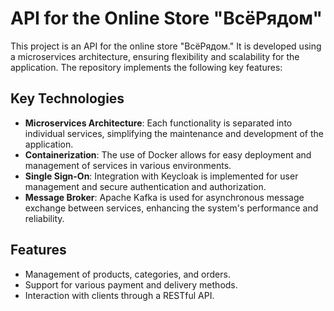 # API for the Online Store "ВсёРядом"

This project is an API for the online store "ВсёРядом." It is developed using a microservices architecture, ensuring flexibility and scalability for the application. The repository implements the following key features:

## Key Technologies

- **Microservices Architecture**: Each functionality is separated into individual services, simplifying the maintenance and development of the application.
- **Containerization**: The use of Docker allows for easy deployment and management of services in various environments.
- **Single Sign-On**: Integration with Keycloak is implemented for user management and secure authentication and authorization.
- **Message Broker**: Apache Kafka is used for asynchronous message exchange between services, enhancing the system's performance and reliability.

## Features

- Management of products, categories, and orders.
- Support for various payment and delivery methods.
- Interaction with clients through a RESTful API.



